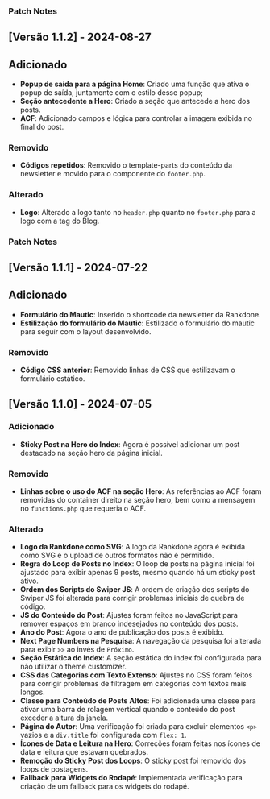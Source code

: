 ### Patch Notes

## [Versão 1.1.2] - 2024-08-27

## Adicionado

- **Popup de saída para a página Home**: Criado uma função que ativa o popup de saída, juntamente com o estilo desse popup;
- **Seção antecedente a Hero**: Criado a seção que antecede a hero dos posts.
- **ACF**: Adicionado campos e lógica para controlar a imagem exibida no final do post.

### Removido

- **Códigos repetidos**: Removido o template-parts do conteúdo da newsletter e movido para o componente do `footer.php`.

### Alterado

- **Logo**: Alterado a logo tanto no `header.php` quanto no `footer.php` para a logo com a tag do Blog.

### Patch Notes

## [Versão 1.1.1] - 2024-07-22

## Adicionado

- **Formulário do Mautic**: Inserido o shortcode da newsletter da Rankdone.
- **Estilização do formulário do Mautic**: Estilizado o formulário do mautic para seguir com o layout desenvolvido.

### Removido

- **Código CSS anterior**: Removido linhas de CSS que estilizavam o formulário estático.

## [Versão 1.1.0] - 2024-07-05

### Adicionado

- **Sticky Post na Hero do Index**: Agora é possível adicionar um post destacado na seção hero da página inicial.

### Removido

- **Linhas sobre o uso do ACF na seção Hero**: As referências ao ACF foram removidas do container direito na seção hero, bem como a mensagem no `functions.php` que requeria o ACF.

### Alterado

- **Logo da Rankdone como SVG**: A logo da Rankdone agora é exibida como SVG e o upload de outros formatos não é permitido.
- **Regra do Loop de Posts no Index**: O loop de posts na página inicial foi ajustado para exibir apenas 9 posts, mesmo quando há um sticky post ativo.
- **Ordem dos Scripts do Swiper JS**: A ordem de criação dos scripts do Swiper JS foi alterada para corrigir problemas iniciais de quebra de código.
- **JS do Conteúdo do Post**: Ajustes foram feitos no JavaScript para remover espaços em branco indesejados no conteúdo dos posts.
- **Ano do Post**: Agora o ano de publicação dos posts é exibido.
- **Next Page Numbers na Pesquisa**: A navegação da pesquisa foi alterada para exibir `>>` ao invés de `Próximo`.
- **Seção Estática do Index**: A seção estática do index foi configurada para não utilizar o theme customizer.
- **CSS das Categorias com Texto Extenso**: Ajustes no CSS foram feitos para corrigir problemas de filtragem em categorias com textos mais longos.
- **Classe para Conteúdo de Posts Altos**: Foi adicionada uma classe para ativar uma barra de rolagem vertical quando o conteúdo do post exceder a altura da janela.
- **Página do Autor**: Uma verificação foi criada para excluir elementos `<p>` vazios e a `div.title` foi configurada com `flex: 1`.
- **Ícones de Data e Leitura na Hero**: Correções foram feitas nos ícones de data e leitura que estavam quebrados.
- **Remoção do Sticky Post dos Loops**: O sticky post foi removido dos loops de postagens.
- **Fallback para Widgets do Rodapé**: Implementada verificação para criação de um fallback para os widgets do rodapé.

